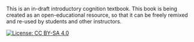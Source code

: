 This is an in-draft introductory cognition textbook. This book is being created as an open-educational resource, so that it can be freely remixed and re-used by students and other instructors.

[![License: CC BY-SA 4.0](https://img.shields.io/badge/License-CC%20BY--SA%204.0-lightgrey.svg)](https://creativecommons.org/licenses/by-sa/4.0/)
